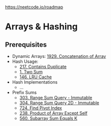https://neetcode.io/roadmap

# Arrays & Hashing
## Prerequisites
- Dynamic Arrays: [1929. Concatenation of Array](https://leetcode.com/problems/concatenation-of-array/description/)
- Hash Usage:
    - [217. Contains Duplicate](https://leetcode.com/problems/contains-duplicate/description/)
    - [1. Two Sum](https://leetcode.com/problems/two-sum/description/)
    - [146. LRU Cache](https://leetcode.com/problems/lru-cache/description/)
- Hash Implementations
    - ...
- Prefix Sums
    - [303. Range Sum Query - Immutable](https://leetcode.com/problems/range-sum-query-immutable/description/)
    - [304. Range Sum Query 2D - Immutable](https://leetcode.com/problems/range-sum-query-2d-immutable/description/)
    - [724. Find Pivot Index](https://leetcode.com/problems/find-pivot-index/description/)
    - [238. Product of Array Except Self](https://leetcode.com/problems/product-of-array-except-self/description/)
    - [560. Subarray Sum Equals K](https://leetcode.com/problems/subarray-sum-equals-k/description/)
